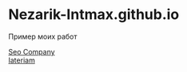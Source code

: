 # Nezarik-Intmax.github.io
Пример моих работ

<a href="https://nezarik-intmax.github.io/Nezarik-Intmax.github.io-master/SeoComany/"> Seo Company</a>
<br>
<a href="https://https://nezarik-intmax.github.io/Nezarik-Intmax.github.io-master/iateriam/">Iateriam</a>

